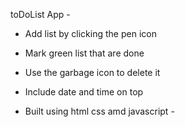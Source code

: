 toDoList App -

- Add list by clicking the pen icon 
  
- Mark green list that are done 
  
- Use the garbage icon to delete it 

- Include date and time on top 
 
- Built using html css amd javascript -
